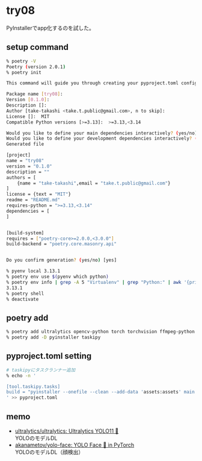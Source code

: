# try08

PyInstallerでapp化するのを試した。

## setup command

```bash
% poetry -V
Poetry (version 2.0.1)
% poetry init

This command will guide you through creating your pyproject.toml config.

Package name [try08]:  
Version [0.1.0]:  
Description []:  
Author [take-takashi <take.t.public@gmail.com>, n to skip]:  
License []:  MIT
Compatible Python versions [>=3.13]:  >=3.13,<3.14     

Would you like to define your main dependencies interactively? (yes/no) [yes] no
Would you like to define your development dependencies interactively? (yes/no) [yes] no
Generated file

[project]
name = "try08"
version = "0.1.0"
description = ""
authors = [
    {name = "take-takashi",email = "take.t.public@gmail.com"}
]
license = {text = "MIT"}
readme = "README.md"
requires-python = ">=3.13,<3.14"
dependencies = [
]


[build-system]
requires = ["poetry-core>=2.0.0,<3.0.0"]
build-backend = "poetry.core.masonry.api"


Do you confirm generation? (yes/no) [yes]

% pyenv local 3.13.1
% poetry env use $(pyenv which python)
% poetry env info | grep -A 5 "Virtualenv" | grep "Python:" | awk '{print $2}'
3.13.1
% poetry shell
% deactivate
```

## poetry add

```bash
% poetry add ultralytics opencv-python torch torchvision ffmpeg-python "numpy<=2.1.1"
% poetry add -D pyinstaller taskipy
```

## pyproject.toml setting

```bash
# taskipyにタスクランナー追加
% echo -n '

[tool.taskipy.tasks]
build = "pyinstaller --onefile --clean --add-data 'assets:assets' main.py"
' >> pyproject.toml
```

## memo

- [ultralytics/ultralytics: Ultralytics YOLO11 🚀](https://github.com/ultralytics/ultralytics)  
  YOLOのモデルDL
- [akanametov/yolo-face: YOLO Face 🚀 in PyTorch](https://github.com/akanametov/yolo-face?tab=readme-ov-file)  
  YOLOのモデルDL（顔検出）
